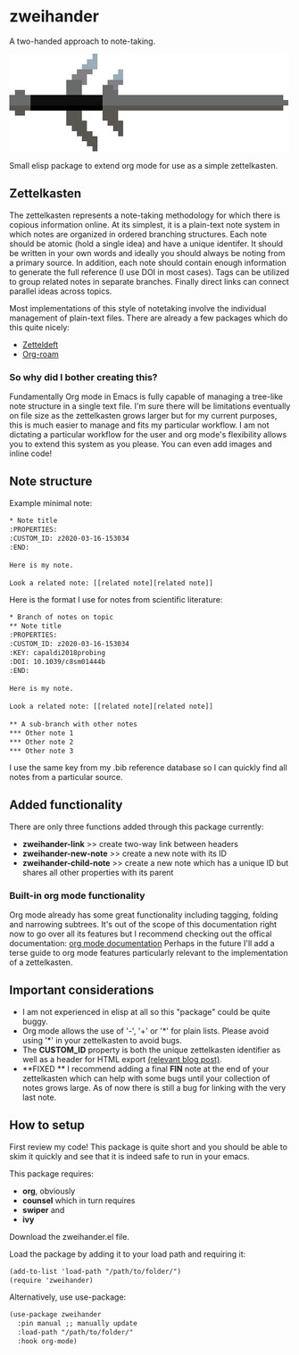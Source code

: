 # zweihander
A two-handed approach to note-taking.

![zweihander.el](zweihander.png?raw=true "zweihander.el")

Small elisp package to extend org mode for use as a simple zettelkasten.

## Zettelkasten

The zettelkasten represents a note-taking methodology for which there is copious information online.
At its simplest, it is a plain-text note system in which notes are organized in ordered branching structures.
Each note should be atomic (hold a single idea) and have a unique identifer.
It should be written in your own words and ideally you should always be noting from a primary source.
In addition, each note should contain enough information to generate the full reference (I use DOI in most cases).
Tags can be utilized to group related notes in separate branches.
Finally direct links can connect parallel ideas across topics.

Most implementations of this style of notetaking involve the individual management of plain-text files.
There are already a few packages which do this quite nicely:

* [Zetteldeft](https://www.eliasstorms.net/zetteldeft/)
* [Org-roam](https://org-roam.readthedocs.io/en/latest/)

### So why did I bother creating this?

Fundamentally Org mode in Emacs is fully capable of managing a tree-like note structure in a single text file.
I'm sure there will be limitations eventually on file size as the zettelkasten grows larger but for my current purposes, this is much easier to manage and fits my particular workflow.
I am not dictating a particular workflow for the user and org mode's flexibility allows you to extend this system as you please.
You can even add images and inline code!

## Note structure

Example minimal note:

```
* Note title
:PROPERTIES:
:CUSTOM_ID: z2020-03-16-153034
:END:

Here is my note.

Look a related note: [[related note][related note]]
```

Here is the format I use for notes from scientific literature:

```
* Branch of notes on topic
** Note title
:PROPERTIES:
:CUSTOM_ID: z2020-03-16-153034
:KEY: capaldi2018probing
:DOI: 10.1039/c8sm01444b
:END:

Here is my note.

Look a related note: [[related note][related note]]

** A sub-branch with other notes
*** Other note 1
*** Other note 2
*** Other note 3
```

I use the same key from my .bib reference database so I can quickly find all notes from a particular source.

## Added functionality

There are only three functions added through this package currently:

* **zweihander-link** >> create two-way link between headers
* **zweihander-new-note** >> create a new note with its ID
* **zweihander-child-note** >> create a new note which has a unique ID but shares all other properties with its parent

### Built-in org mode functionality

Org mode already has some great functionality including tagging, folding and narrowing subtrees.
It's out of the scope of this documentation right now to go over all its features but I recommend checking out the offical documentation: [org mode documentation](https://org-roam.readthedocs.io/en/latest/)
Perhaps in the future I'll add a terse guide to org mode features particularly relevant to the implementation of a zettelkasten.

## Important considerations

* I am not experienced in elisp at all so this "package" could be quite buggy.
* Org mode allows the use of '-', '+' or '\*' for plain lists. Please avoid using '\*' in your zettelkasten to avoid bugs.
* The **CUSTOM_ID** property is both the unique zettelkasten identifier as well as a header for HTML export [(relevant blog post)](https://writequit.org/articles/emacs-org-mode-generate-ids.html).
* **FIXED ** I recommend adding a final **FIN** note at the end of your zettelkasten which can help with some bugs until your collection of notes grows large. As of now there is still a bug for linking with the very last note.

## How to setup

First review my code! This package is quite short and you should be able to skim it quickly and see that it is indeed safe to run in your emacs.

This package requires:

* **org**, obviously
* **counsel** which in turn requires
* **swiper** and
* **ivy**

Download the zweihander.el file.

Load the package by adding it to your load path and requiring it:

```
(add-to-list 'load-path "/path/to/folder/")
(require 'zweihander)
```

Alternatively, use use-package:

```
(use-package zweihander
  :pin manual ;; manually update
  :load-path "/path/to/folder/"
  :hook org-mode)
```
